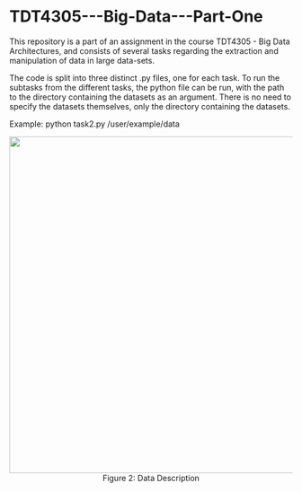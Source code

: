 # TDT4305---Big-Data---Part-One
This repository is a part of an assignment in the course TDT4305 - Big Data Architectures, and consists of several tasks regarding the extraction and manipulation of data in large data-sets. 


The code is split into three distinct .py files, one for each task. To run the subtasks from the different tasks, the python file can be run, with the path to the directory containing the datasets as an argument. There is no need to specify the datasets themselves, only the directory containing the datasets. 

Example: python task2.py /user/example/data

<p align="center">
<img src="https://github.com/thomasfosen/TDT4305---Big-Data---Part-One/tree/main/figures/dataDescription.png" width="600"><br>
Figure 2: Data Description
</p>

